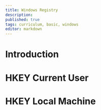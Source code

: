 ```yaml
---
title: Windows Registry
description: 
published: true
tags: curriculum, basic, windows
editor: markdown
---
```

# Introduction

# HKEY Current User

# HKEY Local Machine